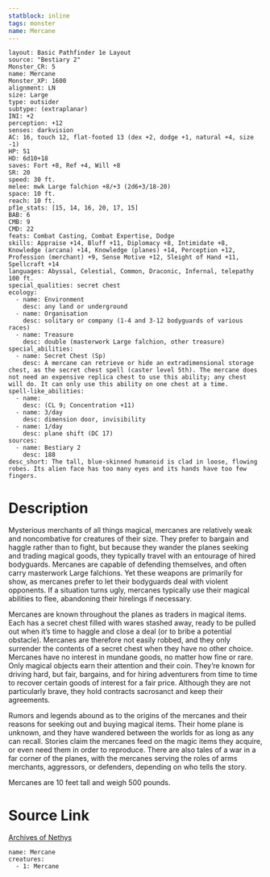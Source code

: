 ```yaml
---
statblock: inline
tags: monster
name: Mercane
---
```

```statblock
layout: Basic Pathfinder 1e Layout
source: "Bestiary 2"
Monster_CR: 5
name: Mercane
Monster_XP: 1600
alignment: LN
size: Large
type: outsider
subtype: (extraplanar)
INI: +2
perception: +12
senses: darkvision
AC: 16, touch 12, flat-footed 13 (dex +2, dodge +1, natural +4, size -1)
HP: 51
HD: 6d10+18
saves: Fort +8, Ref +4, Will +8
SR: 20
speed: 30 ft.
melee: mwk Large falchion +8/+3 (2d6+3/18-20)
space: 10 ft.
reach: 10 ft.
pf1e_stats: [15, 14, 16, 20, 17, 15]
BAB: 6
CMB: 9
CMD: 22
feats: Combat Casting, Combat Expertise, Dodge
skills: Appraise +14, Bluff +11, Diplomacy +8, Intimidate +8, Knowledge (arcana) +14, Knowledge (planes) +14, Perception +12, Profession (merchant) +9, Sense Motive +12, Sleight of Hand +11, Spellcraft +14
languages: Abyssal, Celestial, Common, Draconic, Infernal, telepathy 100 ft.
special_qualities: secret chest
ecology:
  - name: Environment
    desc: any land or underground
  - name: Organisation
    desc: solitary or company (1-4 and 3-12 bodyguards of various races)
  - name: Treasure
    desc: double (masterwork Large falchion, other treasure)
special_abilities:
  - name: Secret Chest (Sp)
    desc: A mercane can retrieve or hide an extradimensional storage chest, as the secret chest spell (caster level 5th). The mercane does not need an expensive replica chest to use this ability; any chest will do. It can only use this ability on one chest at a time.
spell-like_abilities:
  - name:
    desc: (CL 9; Concentration +11)
  - name: 3/day
    desc: dimension door, invisibility
  - name: 1/day
    desc: plane shift (DC 17)
sources:
  - name: Bestiary 2
    desc: 188
desc_short: The tall, blue-skinned humanoid is clad in loose, flowing robes. Its alien face has too many eyes and its hands have too few fingers.
```
# Description
Mysterious merchants of all things magical, mercanes are relatively weak and noncombative for creatures of their size. They prefer to bargain and haggle rather than to fight, but because they wander the planes seeking and trading magical goods, they typically travel with an entourage of hired bodyguards. Mercanes are capable of defending themselves, and often carry masterwork Large falchions. Yet these weapons are primarily for show, as mercanes prefer to let their bodyguards deal with violent opponents. If a situation turns ugly, mercanes typically use their magical abilities to flee, abandoning their hirelings if necessary.

Mercanes are known throughout the planes as traders in magical items. Each has a secret chest filled with wares stashed away, ready to be pulled out when it’s time to haggle and close a deal (or to bribe a potential obstacle). Mercanes are therefore not easily robbed, and they only surrender the contents of a secret chest when they have no other choice. Mercanes have no interest in mundane goods, no matter how fine or rare. Only magical objects earn their attention and their coin. They’re known for driving hard, but fair, bargains, and for hiring adventurers from time to time to recover certain goods of interest for a fair price. Although they are not particularly brave, they hold contracts sacrosanct and keep their agreements.

Rumors and legends abound as to the origins of the mercanes and their reasons for seeking out and buying magical items. Their home plane is unknown, and they have wandered between the worlds for as long as any can recall. Stories claim the mercanes feed on the magic items they acquire, or even need them in order to reproduce. There are also tales of a war in a far corner of the planes, with the mercanes serving the roles of arms merchants, aggressors, or defenders, depending on who tells the story.

Mercanes are 10 feet tall and weigh 500 pounds.
# Source Link
[Archives of Nethys](https://aonprd.com/MonsterDisplay.aspx?ItemName=Mercane)
```encounter-table
name: Mercane
creatures:
  - 1: Mercane
```
